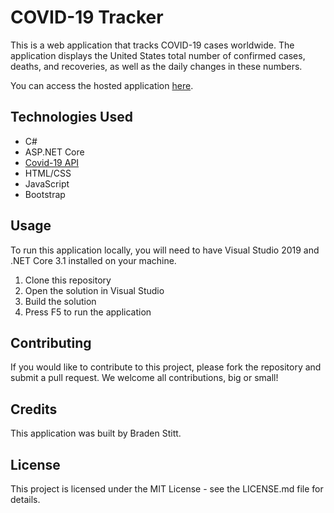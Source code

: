 # COVID-19 Tracker
This is a web application that tracks COVID-19 cases worldwide. The application displays the United States total number of confirmed cases, deaths, and recoveries, as well as the daily changes in these numbers.

You can access the hosted application [here](https://covidtracker.herokuapp.com/).

## Technologies Used
- C#
- ASP.NET Core
- [Covid-19 API](https://api.covid19api.com/summary)
- HTML/CSS
- JavaScript
- Bootstrap

## Usage
To run this application locally, you will need to have Visual Studio 2019 and .NET Core 3.1 installed on your machine.

1. Clone this repository
2. Open the solution in Visual Studio
3. Build the solution
4. Press F5 to run the application

## Contributing
If you would like to contribute to this project, please fork the repository and submit a pull request. We welcome all contributions, big or small!

## Credits
This application was built by Braden Stitt.

## License
This project is licensed under the MIT License - see the LICENSE.md file for details.
